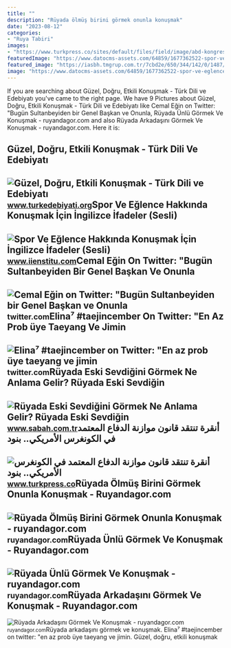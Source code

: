 ```yaml
---
title: ""
description: "Rüyada ölmüş birini görmek onunla konuşmak"
date: "2023-08-12"
categories:
- "Ruya Tabiri"
images:
- "https://www.turkpress.co/sites/default/files/field/image/abd-kongresi-bitcoin-ve-diger-kripto-paralari-konusmak-icin-toplaniyor.jpg"
featuredImage: "https://www.datocms-assets.com/64859/1677362522-spor-ve-eglence-hakkinda-konusmak-icin-ingilizce-ifadeler.jpg?q=70&amp;auto=format&amp;w=1280&amp;fit=max&amp;iptc=allow"
featured_image: "https://iasbh.tmgrup.com.tr/7cbd2e/650/344/142/0/1487/706?u=https://isbh.tmgrup.com.tr/sbh/2021/08/27/ruyada-eski-sevdigini-gormek-ne-anlama-gelir-ruyada-eski-sevdigin-kisiyi-gormek-ve-onunla-konusmak-anlami-nedir-1630045828452.jpg"
image: "https://www.datocms-assets.com/64859/1677362522-spor-ve-eglence-hakkinda-konusmak-icin-ingilizce-ifadeler.jpg?q=70&amp;auto=format&amp;w=1280&amp;fit=max&amp;iptc=allow"
---
```


If you are searching about Güzel, Doğru, Etkili Konuşmak - Türk Dili ve Edebiyatı you've came to the right page. We have 9 Pictures about Güzel, Doğru, Etkili Konuşmak - Türk Dili ve Edebiyatı like Cemal Eğin on Twitter: "Bugün Sultanbeyiden bir Genel Başkan ve Onunla, Rüyada Ünlü Görmek Ve Konuşmak - ruyandagor.com and also Rüyada Arkadaşını Görmek Ve Konuşmak - ruyandagor.com. Here it is:

Güzel, Doğru, Etkili Konuşmak - Türk Dili Ve Edebiyatı
------------------------------------------------------

 ![Güzel, Doğru, Etkili Konuşmak - Türk Dili ve Edebiyatı](https://www.turkedebiyati.org/wp-content/uploads/guzel-dogru-etkili-konusmak.jpg) <small>www.turkedebiyati.org</small>Spor Ve Eğlence Hakkında Konuşmak İçin İngilizce İfadeler (Sesli)
-----------------------------------------------------------------

 ![Spor Ve Eğlence Hakkında Konuşmak İçin İngilizce İfadeler (Sesli)](https://www.datocms-assets.com/64859/1677362522-spor-ve-eglence-hakkinda-konusmak-icin-ingilizce-ifadeler.jpg?q=70&auto=format&w=1280&fit=max&iptc=allow) <small>www.iienstitu.com</small>Cemal Eğin On Twitter: "Bugün Sultanbeyiden Bir Genel Başkan Ve Onunla
----------------------------------------------------------------------

 ![Cemal Eğin on Twitter: "Bugün Sultanbeyiden bir Genel Başkan ve Onunla](https://pbs.twimg.com/media/Fc844dvWAAAWiDK.jpg) <small>twitter.com</small>Elina⁷ #taejincember On Twitter: "En Az Prob üye Taeyang Ve Jimin
-----------------------------------------------------------------

 ![Elina⁷ #taejincember on Twitter: "En az prob üye taeyang ve jimin](https://pbs.twimg.com/media/Fjjz8b4XwAA0O8r.jpg) <small>twitter.com</small>Rüyada Eski Sevdiğini Görmek Ne Anlama Gelir? Rüyada Eski Sevdiğin
------------------------------------------------------------------

 ![Rüyada Eski Sevdiğini Görmek Ne Anlama Gelir? Rüyada Eski Sevdiğin](https://iasbh.tmgrup.com.tr/7cbd2e/650/344/142/0/1487/706?u=https://isbh.tmgrup.com.tr/sbh/2021/08/27/ruyada-eski-sevdigini-gormek-ne-anlama-gelir-ruyada-eski-sevdigin-kisiyi-gormek-ve-onunla-konusmak-anlami-nedir-1630045828452.jpg) <small>www.sabah.com.tr</small>أنقرة تنتقد قانون موازنة الدفاع المعتمد في الكونغرس الأمريكي.. بنود
-------------------------------------------------------------------

 ![أنقرة تنتقد قانون موازنة الدفاع المعتمد في الكونغرس الأمريكي.. بنود](https://www.turkpress.co/sites/default/files/field/image/abd-kongresi-bitcoin-ve-diger-kripto-paralari-konusmak-icin-toplaniyor.jpg) <small>www.turkpress.co</small>Rüyada Ölmüş Birini Görmek Onunla Konuşmak - Ruyandagor.com
-----------------------------------------------------------

 ![Rüyada Ölmüş Birini Görmek Onunla Konuşmak - ruyandagor.com](https://images.ruyandagor.com/2017/04/olmus-birini-gormek-onunla-konusmak-1132.jpg) <small>ruyandagor.com</small>Rüyada Ünlü Görmek Ve Konuşmak - Ruyandagor.com
-----------------------------------------------

 ![Rüyada Ünlü Görmek Ve Konuşmak - ruyandagor.com](https://images.ruyandagor.com/2017/04/unlu-gormek-ve-konusmak-1231.jpg) <small>ruyandagor.com</small>Rüyada Arkadaşını Görmek Ve Konuşmak - Ruyandagor.com
-----------------------------------------------------

 ![Rüyada Arkadaşını Görmek Ve Konuşmak - ruyandagor.com](https://images.ruyandagor.com/2017/04/arkadasini-gormek-ve-konusmak-2104.jpg) <small>ruyandagor.com</small>Rüyada arkadaşını görmek ve konuşmak. Elina⁷ #taejincember on twitter: "en az prob üye taeyang ve jimin. Güzel, doğru, etkili konuşmak
